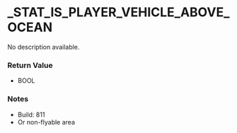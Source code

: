 # _STAT_IS_PLAYER_VEHICLE_ABOVE_OCEAN

No description available.

### Return Value
* BOOL

### Notes
* Build: 811
* Or non-flyable area

